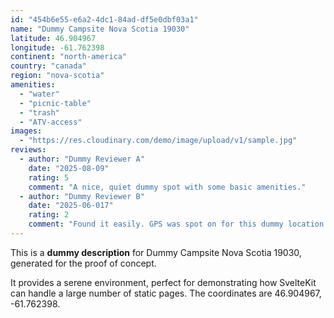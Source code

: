 ```yaml
---
id: "454b6e55-e6a2-4dc1-84ad-df5e0dbf03a1"
name: "Dummy Campsite Nova Scotia 19030"
latitude: 46.904967
longitude: -61.762398
continent: "north-america"
country: "canada"
region: "nova-scotia"
amenities:
  - "water"
  - "picnic-table"
  - "trash"
  - "ATV-access"
images:
  - "https://res.cloudinary.com/demo/image/upload/v1/sample.jpg"
reviews:
  - author: "Dummy Reviewer A"
    date: "2025-08-09"
    rating: 5
    comment: "A nice, quiet dummy spot with some basic amenities."
  - author: "Dummy Reviewer B"
    date: "2025-06-017"
    rating: 2
    comment: "Found it easily. GPS was spot on for this dummy location."
---
```


This is a **dummy description** for Dummy Campsite Nova Scotia 19030, generated for the proof of concept.

It provides a serene environment, perfect for demonstrating how SvelteKit can handle a large number of static pages. The coordinates are 46.904967, -61.762398.
